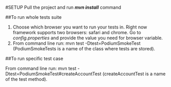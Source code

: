 #SETUP
Pull the project and run ***mvn install*** command

##To run whole tests suite
1. Choose which browser you want to run your tests in. Right now framework supports two browsers: safari and chrome. Go to *config.properties* and provide the value you need for browser variable.
2. From command line run: mvn test -Dtest=PodiumSmokeTest (PodiumSmokeTests is a name of the class where tests are stored).


##To run specific test case

From command line run: mvn test -Dtest=PodiumSmokeTest#createAccountTest (createAccountTest is a name of the test method).
